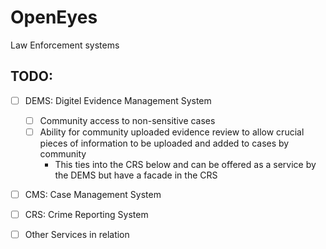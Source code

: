 # OpenEyes

Law Enforcement systems

## TODO:

- [ ] DEMS: Digitel Evidence Management System  
  - [ ] Community access to non-sensitive cases
  - [ ] Ability for community uploaded evidence review to allow crucial pieces of information to be uploaded and added to cases by community
    - This ties into the CRS below and can be offered as a service by the DEMS but have a facade in the CRS
- [ ] CMS: Case Management System  
- [ ] CRS: Crime Reporting System  
- [ ] Other Services in relation  

